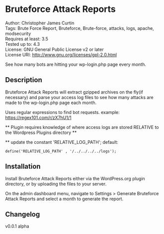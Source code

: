 # Bruteforce Attack Reports

Author: Christopher James Curtin   <br />
Tags: Brute Force Report, Bruteforce, Brute-force, attacks, logs, apache, modsecurity   <br />
Requires at least: 3.5   <br />
Tested up to: 4.3   <br />
License: GNU General Public License v2 or later   <br />
License URI: http://www.gnu.org/licenses/gpl-2.0.html   <br />

See how many bots are hitting your wp-login.php page every month.

## Description

Bruteforce Attack Reports will extract gzipped archives on the fly(if necessary) and parse your access log files to see how many attacks are made to the wp-login.php page each month.

Uses regular expressions to find bot requests. example: https://regex101.com/r/zX7hU1/1

** Plugin requires knowledge of where access logs are stored RELATIVE to the Wordpress Plugins directory **

** update the constant 'RELATIVE_LOG_PATH';
default:

	define('RELATIVE_LOG_PATH' , '/../../../../logs');

## Installation

Install Bruteforce Attack Reports either via the WordPress.org plugin directory, or by uploading the files to your server.

On the admin dashboard menu, navigate to Settings > Generate Bruteforce Attack Reports and select a month to generate the report.

## Changelog
v0.0.1 alpha